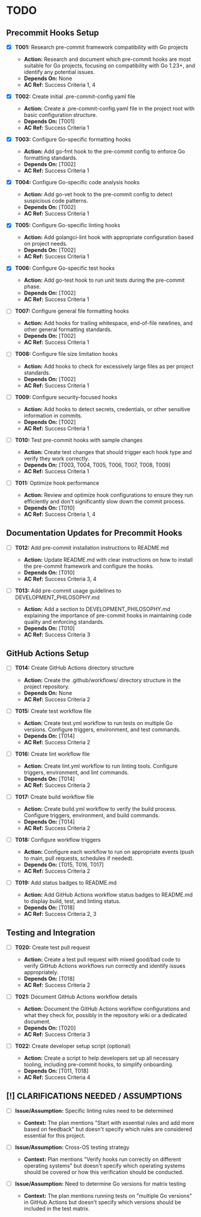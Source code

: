 # TODO

## Precommit Hooks Setup
- [x] **T001:** Research pre-commit framework compatibility with Go projects
    - **Action:** Research and document which pre-commit hooks are most suitable for Go projects, focusing on compatibility with Go 1.23+, and identify any potential issues.
    - **Depends On:** None
    - **AC Ref:** Success Criteria 1, 4

- [x] **T002:** Create initial .pre-commit-config.yaml file
    - **Action:** Create a .pre-commit-config.yaml file in the project root with basic configuration structure.
    - **Depends On:** [T001]
    - **AC Ref:** Success Criteria 1

- [x] **T003:** Configure Go-specific formatting hooks
    - **Action:** Add go-fmt hook to the pre-commit config to enforce Go formatting standards.
    - **Depends On:** [T002]
    - **AC Ref:** Success Criteria 1

- [x] **T004:** Configure Go-specific code analysis hooks
    - **Action:** Add go-vet hook to the pre-commit config to detect suspicious code patterns.
    - **Depends On:** [T002]
    - **AC Ref:** Success Criteria 1

- [x] **T005:** Configure Go-specific linting hooks
    - **Action:** Add golangci-lint hook with appropriate configuration based on project needs.
    - **Depends On:** [T002]
    - **AC Ref:** Success Criteria 1

- [x] **T006:** Configure Go-specific test hooks
    - **Action:** Add go-test hook to run unit tests during the pre-commit phase.
    - **Depends On:** [T002]
    - **AC Ref:** Success Criteria 1

- [ ] **T007:** Configure general file formatting hooks
    - **Action:** Add hooks for trailing whitespace, end-of-file newlines, and other general formatting standards.
    - **Depends On:** [T002]
    - **AC Ref:** Success Criteria 1

- [ ] **T008:** Configure file size limitation hooks
    - **Action:** Add hooks to check for excessively large files as per project standards.
    - **Depends On:** [T002]
    - **AC Ref:** Success Criteria 1

- [ ] **T009:** Configure security-focused hooks
    - **Action:** Add hooks to detect secrets, credentials, or other sensitive information in commits.
    - **Depends On:** [T002]
    - **AC Ref:** Success Criteria 1

- [ ] **T010:** Test pre-commit hooks with sample changes
    - **Action:** Create test changes that should trigger each hook type and verify they work correctly.
    - **Depends On:** [T003, T004, T005, T006, T007, T008, T009]
    - **AC Ref:** Success Criteria 1

- [ ] **T011:** Optimize hook performance
    - **Action:** Review and optimize hook configurations to ensure they run efficiently and don't significantly slow down the commit process.
    - **Depends On:** [T010]
    - **AC Ref:** Success Criteria 1, 4

## Documentation Updates for Precommit Hooks
- [ ] **T012:** Add pre-commit installation instructions to README.md
    - **Action:** Update README.md with clear instructions on how to install the pre-commit framework and configure the hooks.
    - **Depends On:** [T010]
    - **AC Ref:** Success Criteria 3, 4

- [ ] **T013:** Add pre-commit usage guidelines to DEVELOPMENT_PHILOSOPHY.md
    - **Action:** Add a section to DEVELOPMENT_PHILOSOPHY.md explaining the importance of pre-commit hooks in maintaining code quality and enforcing standards.
    - **Depends On:** [T010]
    - **AC Ref:** Success Criteria 3

## GitHub Actions Setup
- [ ] **T014:** Create GitHub Actions directory structure
    - **Action:** Create the .github/workflows/ directory structure in the project repository.
    - **Depends On:** None
    - **AC Ref:** Success Criteria 2

- [ ] **T015:** Create test workflow file
    - **Action:** Create test.yml workflow to run tests on multiple Go versions. Configure triggers, environment, and test commands.
    - **Depends On:** [T014]
    - **AC Ref:** Success Criteria 2

- [ ] **T016:** Create lint workflow file
    - **Action:** Create lint.yml workflow to run linting tools. Configure triggers, environment, and lint commands.
    - **Depends On:** [T014]
    - **AC Ref:** Success Criteria 2

- [ ] **T017:** Create build workflow file
    - **Action:** Create build.yml workflow to verify the build process. Configure triggers, environment, and build commands.
    - **Depends On:** [T014]
    - **AC Ref:** Success Criteria 2

- [ ] **T018:** Configure workflow triggers
    - **Action:** Configure each workflow to run on appropriate events (push to main, pull requests, schedules if needed).
    - **Depends On:** [T015, T016, T017]
    - **AC Ref:** Success Criteria 2

- [ ] **T019:** Add status badges to README.md
    - **Action:** Add GitHub Actions workflow status badges to README.md to display build, test, and linting status.
    - **Depends On:** [T018]
    - **AC Ref:** Success Criteria 2, 3

## Testing and Integration
- [ ] **T020:** Create test pull request
    - **Action:** Create a test pull request with mixed good/bad code to verify GitHub Actions workflows run correctly and identify issues appropriately.
    - **Depends On:** [T018]
    - **AC Ref:** Success Criteria 2

- [ ] **T021:** Document GitHub Actions workflow details
    - **Action:** Document the GitHub Actions workflow configurations and what they check for, possibly in the repository wiki or a dedicated document.
    - **Depends On:** [T020]
    - **AC Ref:** Success Criteria 3

- [ ] **T022:** Create developer setup script (optional)
    - **Action:** Create a script to help developers set up all necessary tooling, including pre-commit hooks, to simplify onboarding.
    - **Depends On:** [T011, T018]
    - **AC Ref:** Success Criteria 4

## [!] CLARIFICATIONS NEEDED / ASSUMPTIONS
- [ ] **Issue/Assumption:** Specific linting rules need to be determined
    - **Context:** The plan mentions "Start with essential rules and add more based on feedback" but doesn't specify which rules are considered essential for this project.

- [ ] **Issue/Assumption:** Cross-OS testing strategy
    - **Context:** Plan mentions "Verify hooks run correctly on different operating systems" but doesn't specify which operating systems should be covered or how this verification should be conducted.

- [ ] **Issue/Assumption:** Need to determine Go versions for matrix testing
    - **Context:** The plan mentions running tests on "multiple Go versions" in GitHub Actions but doesn't specify which versions should be included in the test matrix.